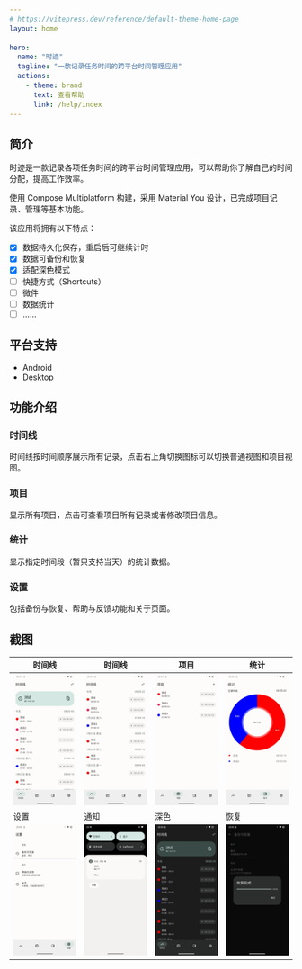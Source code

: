 ```yaml
---
# https://vitepress.dev/reference/default-theme-home-page
layout: home

hero:
  name: "时迹"
  tagline: "一款记录任务时间的跨平台时间管理应用"
  actions:
    - theme: brand
      text: 查看帮助
      link: /help/index
---
```


## 简介

时迹是一款记录各项任务时间的跨平台时间管理应用，可以帮助你了解自己的时间分配，提高工作效率。

使用 Compose Multiplatform 构建，采用 Material You 设计，已完成项目记录、管理等基本功能。

该应用将拥有以下特点：

- [x] 数据持久化保存，重启后可继续计时
- [x] 数据可备份和恢复
- [x] 适配深色模式
- [ ] 快捷方式（Shortcuts）
- [ ] 微件
- [ ] 数据统计
- [ ] ……

## 平台支持

- Android
- Desktop

## 功能介绍

### 时间线

时间线按时间顺序展示所有记录，点击右上角切换图标可以切换普通视图和项目视图。

### 项目

显示所有项目，点击可查看项目所有记录或者修改项目信息。

### 统计

显示指定时间段（暂只支持当天）的统计数据。

### 设置

包括备份与恢复、帮助与反馈功能和关于页面。

## 截图

| 时间线                                               | 时间线                                         | 项目                                   | 统计                                       |
| ---------------------------------------------------- | ---------------------------------------------- | -------------------------------------- | ------------------------------------------ |
| ![timeline-detail](./images/ui/timeline-detail.webp) | ![timeline](./images/ui/timeline.webp)         | ![projects](./images/ui/projects.webp) | ![statistics](./images/ui/statistics.webp) |
| 设置                                                 | 通知                                           | 深色                                   | 恢复                                       |
| ![settings](./images/ui/settings.webp)               | ![notification](./images/ui/notification.webp) | ![dark](./images/ui/dark.webp)         | ![restore](./images/ui/restore.webp)       |
